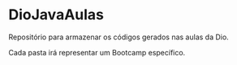 # DioJavaAulas
Repositório para armazenar os códigos gerados nas aulas da Dio.

Cada pasta irá representar um Bootcamp específico.
